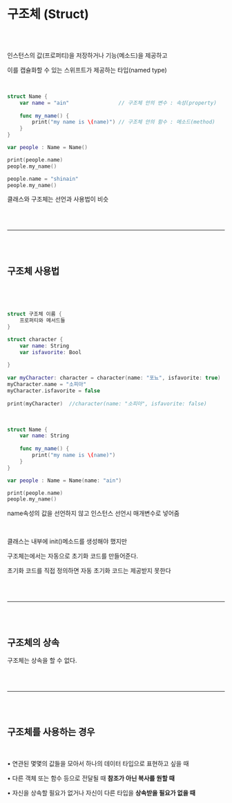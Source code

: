 # 구조체 (Struct)

<br><br>

인스턴스의 값(프로퍼티)을 저장하거나 기능(메소드)을 제공하고 

이를 캡슐화할 수 있는 스위프트가 제공하는 타입(named type)

<br>


```swift
struct Name {
    var name = "ain"                // 구조체 안의 변수 : 속성(property)
    
    func my_name() {
        print("my name is \(name)") // 구조체 안의 함수 : 메소드(method)
    }
}
```

```swift
var people : Name = Name()

print(people.name)
people.my_name()

people.name = "shinain"
people.my_name()
```

클래스와 구조체는 선언과 사용법이 비슷

<br><br>

---

<br><br>

## 구조체 사용법

<br><br>

```swift

struct 구조체 이름 { 
    프로퍼티와 메서드들
}

struct character {
    var name: String
    var isfavorite: Bool
    
}
 
var myCharacter: character = character(name: "포뇨", isfavorite: true)
myCharacter.name = "소피아"
myCharacter.isfavorite = false
 
print(myCharacter)  //character(name: "소피아", isfavorite: false)

```

<br>

```swift
struct Name {
    var name: String
    
    func my_name() {
        print("my name is \(name)")
    }
}

var people : Name = Name(name: "ain")

print(people.name)
people.my_name()
```

name속성의 값을 선언하지 않고 인스턴스 선언시 매개변수로 넣어줌

<br>

클래스는 내부에 init()메소드를 생성해야 했지만

구조체는에서는 자동으로 초기화 코드를 만들어준다.

초기화 코드를 직접 정의하면 자동 초기화 코드는 제공받지 못한다

<br><br>

---

<br><br>

## 구조체의 상속

구조체는 상속을 할 수 없다.

<br><br>

---

<br><br>

## 구조체를 사용하는 경우

<br>

• 연관된 몇몇의 값들을 모아서 하나의 데이터 타입으로 표현하고 싶을 때

• 다른 객체 또는 함수 등으로 전달될 때 **참조가 아닌 복사를 원할 때**

• 자신을 상속할 필요가 없거나 자신이 다른 타입을 **상속받을 필요가 없을 때**